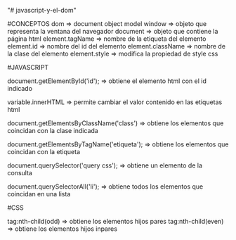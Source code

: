 "# javascript-y-el-dom" 

#CONCEPTOS
dom => document object model
window => objeto que representa la ventana del navegador
document => objeto que contiene la página html
element.tagName => nombre de la etiqueta del elemento
element.id => nombre del id del elemento
element.className => nombre de la clase del elemento
element.style => modifica la propiedad de style css

#JAVASCRIPT

document.getElementById('id'); => obtiene el elemento html con el id indicado

variable.innerHTML => permite cambiar el valor contenido en las etiquetas html

document.getElementsByClassName('class') => obtiene los elementos que coincidan con la clase indicada

document.getElementsByTagName('etiqueta'); => obtiene los elementos que coincidan con la etiqueta

document.querySelector('query css'); => obtiene un elemento de la consulta

document.querySelectorAll('li'); => obtiene todos los elementos que coincidan en una lista

#CSS

tag:nth-child(odd) => obtiene los elementos hijos pares
tag:nth-child(even) => obtiene los elementos hijos inpares

